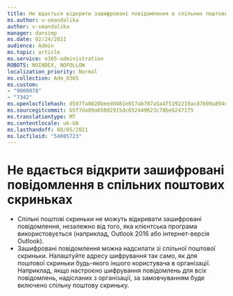 ```yaml
---
title: Не вдається відкрити зашифровані повідомлення в спільних поштових скриньках
ms.author: v-smandalika
author: v-smandalika
manager: dansimp
ms.date: 02/24/2021
audience: Admin
ms.topic: article
ms.service: o365-administration
ROBOTS: NOINDEX, NOFOLLOW
localization_priority: Normal
ms.collection: Adm_O365
ms.custom:
- "9000078"
- "7342"
ms.openlocfilehash: d597fa0020beedd481e017ab707a5a4f5192219ac87609a894d8ba7345ce3110
ms.sourcegitcommit: b5f7da89a650d2915dc652449623c78be6247175
ms.translationtype: MT
ms.contentlocale: uk-UA
ms.lasthandoff: 08/05/2021
ms.locfileid: "54005723"
---
```

# <a name="shared-mailboxes-cant-open-encrypted-messages"></a>Не вдається відкрити зашифровані повідомлення в спільних поштових скриньках

- Спільні поштові скриньки не можуть відкривати зашифровані повідомлення, незалежно від того, яка клієнтська програма використовується (наприклад, Outlook 2016 або інтернет-версія Outlook).
- Зашифровані повідомлення можна надсилати зі спільної поштової скриньки. Налаштуйте адресу шифрування так само, як для поштової скриньки будь-якого іншого користувача в організації. Наприклад, якщо настроєно шифрування повідомлень для всіх повідомлень, надісланих з організації, за замовчуванням буде включено спільну поштову скриньку.
